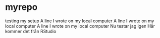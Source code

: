 # myrepo
testing my setup
A line I wrote on my local computer
A line I wrote on my local computer
A line I wrote on my local computer
Nu testar jag igen
Här kommer det från RStudio
